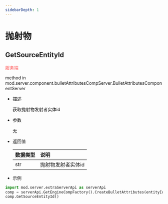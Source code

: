 ```yaml
---
sidebarDepth: 1
---
```

# 抛射物

## GetSourceEntityId

<span style="display:inline;color:#ff5555">服务端</span>

method in mod.server.component.bulletAttributesCompServer.BulletAttributesComponentServer

- 描述

    获取抛射物发射者实体id

- 参数

    无

- 返回值

    | <div style="width: 4em">数据类型</div> | 说明 |
    | :--- | :--- |
    | str | 抛射物发射者实体id |

- 示例

```python
import mod.server.extraServerApi as serverApi
comp = serverApi.GetEngineCompFactory().CreateBulletAttributes(entityId)
comp.GetSourceEntityId()
```



